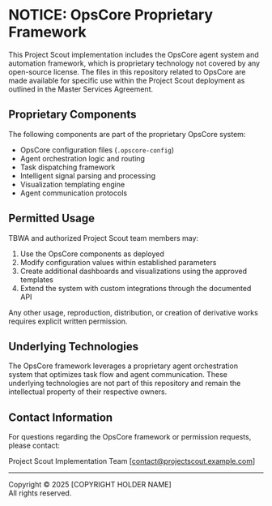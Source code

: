 # NOTICE: OpsCore Proprietary Framework

This Project Scout implementation includes the OpsCore agent system and automation framework, which is proprietary technology not covered by any open-source license. The files in this repository related to OpsCore are made available for specific use within the Project Scout deployment as outlined in the Master Services Agreement.

## Proprietary Components

The following components are part of the proprietary OpsCore system:

- OpsCore configuration files (`.opscore-config`)
- Agent orchestration logic and routing
- Task dispatching framework
- Intelligent signal parsing and processing
- Visualization templating engine
- Agent communication protocols

## Permitted Usage

TBWA and authorized Project Scout team members may:

1. Use the OpsCore components as deployed
2. Modify configuration values within established parameters
3. Create additional dashboards and visualizations using the approved templates
4. Extend the system with custom integrations through the documented API

Any other usage, reproduction, distribution, or creation of derivative works requires explicit written permission.

## Underlying Technologies

The OpsCore framework leverages a proprietary agent orchestration system that optimizes task flow and agent communication. These underlying technologies are not part of this repository and remain the intellectual property of their respective owners.

## Contact Information

For questions regarding the OpsCore framework or permission requests, please contact:

Project Scout Implementation Team
[contact@projectscout.example.com]

---

Copyright © 2025 [COPYRIGHT HOLDER NAME]  
All rights reserved.